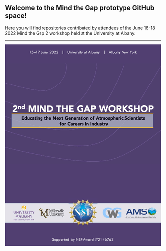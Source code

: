 ## Welcome to the Mind the Gap prototype GitHub space!
Here you will find repositories contributed by attendees of the June 16-18 2022 Mind the Gap 2 workshop held at the University at Albany.

---
![Screenshot](images/mtg.png)
